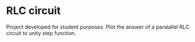 # RLC circuit

Project developed for student purposes. Plot the answer of a paralallel RLC circuit to unity step function.